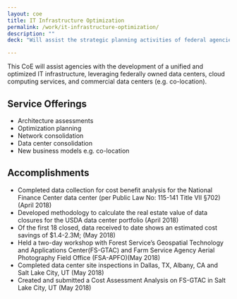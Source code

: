 ```yaml
---
layout: coe
title: IT Infrastructure Optimization
permalink: /work/it-infrastructure-optimization/
description: ""
deck: "Will assist the strategic planning activities of federal agencies."

---
```


This CoE will assist agencies with the development of a unified and optimized IT infrastructure, leveraging federally owned data centers, cloud computing services, and commercial data centers (e.g. co-location).

## Service Offerings

- Architecture assessments
- Optimization planning
- Network consolidation
- Data center consolidation
- New business models e.g. co-location



## Accomplishments

- Completed data collection for cost benefit analysis for the National Finance Center data center (per Public Law No: 115-141 Title VII §702) (April 2018)
- Developed methodology to calculate the real estate value of data closures for the USDA data center portfolio (April 2018)
- Of the first 18 closed, data received to date shows an estimated cost savings of $1.4-2.3M; (May 2018)
- Held a two-day workshop with Forest Service’s Geospatial Technology and Applications Center(FS-GTAC) and Farm Service Agency Aerial Photography Field Office (FSA-APFO)(May 2018)
- Completed data center site inspections in Dallas, TX, Albany, CA and Salt Lake City, UT (May 2018)
- Created and submitted a Cost Assessment Analysis on FS-GTAC in Salt Lake City, UT (May 2018)

